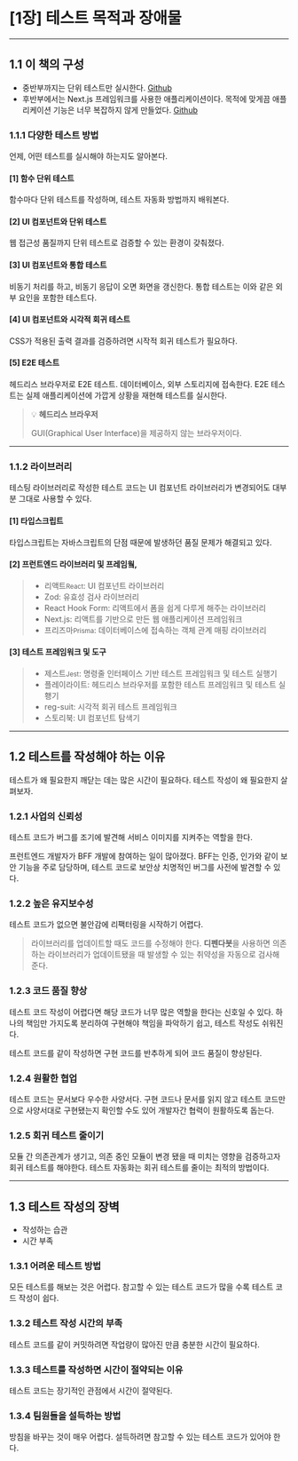# [1장] 테스트 목적과 장애물

---

## 1.1 이 책의 구성
- 중반부까지는 단위 테스트만 실시한다. 
  [Github](https://github.com/frontend-testing-book-kr/unittest)
- 후반부에서는 Next.js 프레임워크를 사용한 애플리케이션이다. 목적에 맞게끔 애플리케이션 기능은 너무 복잡하지 않게 만들었다.
  [Github](https://github.com/frontend-testing-book-kr/nextjs)

### 1.1.1 다양한 테스트 방법
언제, 어떤 테스트를 실시해야 하는지도 알아본다.

#### [1] 함수 단위 테스트
함수마다 단위 테스트를 작성하며, 테스트 자동화 방법까지 배워본다.

#### [2] UI 컴포넌트와 단위 테스트
웹 접근성 품질까지 단위 테스트로 검증할 수 있는 환경이 갖춰졌다.

#### [3] UI 컴포넌트와 통합 테스트
비동기 처리를 하고, 비동기 응답이 오면 화면을 갱신한다. 통합 테스트는 이와 같은 외부 요인을 포함한 테스트다.

#### [4] UI 컴포넌트와 시각적 회귀 테스트
CSS가 적용된 출력 결과를 검증하려면 시작적 회귀 테스트가 필요하다.

#### [5] E2E 테스트
헤드리스 브라우저로 E2E 테스트. 데이터베이스, 외부 스토리지에 접속한다. E2E 테스트는 실제 애플리케이션에 가깝게 상황을 재현해 테스트를 실시한다.

> 💡 **헤드리스 브라우저**
> 
> GUI(Graphical User Interface)을 제공하지 않는 브라우저이다.

---

### 1.1.2 라이브러리
테스팅 라이브러리로 작성한 테스트 코드는 UI 컴포넌트 라이브러리가 변경되어도 대부분 그대로 사용할 수 있다.

#### [1] 타입스크립트
타입스크립트는 자바스크립트의 단점 때문에 발생하던 품질 문제가 해결되고 있다.

#### [2] 프런트엔드 라이브러리 및 프레임웤,

> - 리액트<small>React</small>: UI 컴포넌트 라이브러리
> - Zod: 유효성 검사 라이브러리
> - React Hook Form: 리액트에서 폼을 쉽게 다루게 해주는 라이브러리
> - Next.js: 리액트를 기반으로 만든 웹 애플리케이션 프레임워크
> - 프리즈마<small>Prisma</small>: 데이터베이스에 접속하는 객체 관계 매핑 라이브러리

#### [3] 테스트 프레임워크 및 도구

> - 제스트<small>Jest</small>: 명령줄 인터페이스 기반 테스트 프레임워크 및 테스트 실행기
> - 플레이라이트: 헤드리스 브라우저를 포함한 테스트 프레임워크 및 테스트 실횅기
> - reg-suit: 시각적 회귀 테스트 프레임워크
> - 스토리북: UI 컴포넌트 탐색기

---

## 1.2 테스트를 작성해야 하는 이유
테스트가 왜 필요한지 깨닫는 데는 많은 시간이 필요하다. 테스트 작성이 왜 필요한지 살펴보자.

### 1.2.1 사업의 신뢰성
테스트 코드가 버그를 조기에 발견해 서비스 이미지를 지켜주는 역할을 한다.

프런트엔드 개발자가 BFF 개발에 참여하는 일이 많아졌다. BFF는 인증, 인가와 같이 보안 기능을 주로 담당하며, 테스트 코드로 보안상 치명적인 버그를 사전에 발견할 수 있다.

### 1.2.2 높은 유지보수성
테스트 코드가 없으면 불안감에 리팩터링을 시작하기 어렵다.

> 라이브러리를 업데이트할 때도 코드를 수정해야 한다. **디펜다봇**을 사용하면 의존하는 라이브러리가 업데이트됐을 때 발생할 수 있는 취약성을 자동으로 검사해 준다.
 
### 1.2.3 코드 품질 향상
테스트 코드 작성이 어렵다면 해당 코드가 너무 많은 역할을 한다는 신호일 수 있다. 하나의 책임만 가지도록 분리하여 구현해야 책임을 파악하기 쉽고, 테스트 작성도 쉬워진다.

테스트 코드를 같이 작성하면 구현 코드를 반추하게 되어 코드 품질이 향상된다.

### 1.2.4 원활한 협업
테스트 코드는 문서보다 우수한 사양서다. 구현 코드나 문서를 읽지 않고 테스트 코드만으로 사양서대로 구현됐는지 확인할 수도 있어 개발자간 협력이 원활하도록 돕는다.

### 1.2.5 회귀 테스트 줄이기
모듈 간 의존관계가 생기고, 의존 중인 모듈이 변경 됐을 때 미치는 영향을 검증하고자 회귀 테스트를 해야한다. 테스트 자동화는 회귀 테스트를 줄이는 최적의 방법이다.

---

## 1.3 테스트 작성의 장벽

- 작성하는 습관
- 시간 부족

### 1.3.1 어려운 테스트 방법
모든 테스트를 해보는 것은 어렵다. 참고할 수 있는 테스트 코드가 많을 수록 테스트 코드 작성이 쉽다.

### 1.3.2 테스트 작성 시간의 부족
테스트 코드를 같이 커밋하려면 작업량이 많아진 만큼 충분한 시간이 필요하다.

### 1.3.3 테스트를 작성하면 시간이 절약되는 이유
테스트 코드는 장기적인 관점에서 시간이 절약된다.

### 1.3.4 팀원들을 설득하는 방법
방침을 바꾸는 것이 매우 어렵다. 설득하려면 참고할 수 있는 테스트 코드가 있어야 한다.
